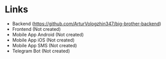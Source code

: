 # Links
- Backend (https://github.com/ArturVologzhin347/big-brother-backend)
- Frontend (Not created)
- Mobile App Android (Not created)
- Mobile App iOS (Not created)
- Mobile App SMS (Not created)
- Telegram Bot (Not created)
